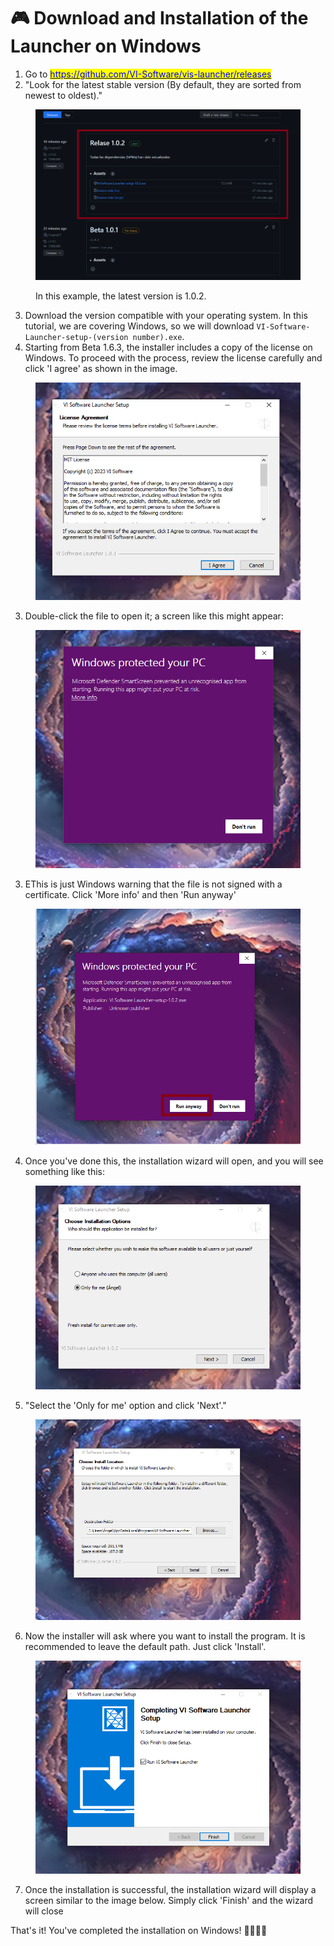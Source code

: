 # 🎮 Download and Installation of the Launcher on Windows

1. Go to [<mark style="color:blue;">https://github.com/VI-Software/vis-launcher/releases</mark>](https://github.com/VI-Software/vis-launcher/releases)
2. "Look for the latest stable version (By default, they are sorted from newest to oldest)."

<figure><img src="../.gitbook/assets/image (2) (1) (1).png" alt=""><figcaption><p>In this example, the latest version is 1.0.2.</p></figcaption></figure>

3. Download the version compatible with your operating system. In this tutorial, we are covering Windows, so we will download `VI-Software-Launcher-setup-(version number).exe`.
4. Starting from Beta 1.6.3, the installer includes a copy of the license on Windows. To proceed with the process, review the license carefully and click 'I agree' as shown in the image.

<figure><img src="../.gitbook/assets/image (9).png" alt=""><figcaption></figcaption></figure>

3. Double-click the file to open it; a screen like this might appear:

<figure><img src="../.gitbook/assets/image (2) (1) (1) (1).png" alt=""><figcaption></figcaption></figure>

3. EThis is just Windows warning that the file is not signed with a certificate. Click 'More info' and then 'Run anyway'

<figure><img src="../.gitbook/assets/image (3) (1).png" alt=""><figcaption></figcaption></figure>

4. Once you've done this, the installation wizard will open, and you will see something like this:

<figure><img src="../.gitbook/assets/image (4) (1).png" alt=""><figcaption></figcaption></figure>

5. "Select the 'Only for me' option and click 'Next'."

<figure><img src="../.gitbook/assets/image (5).png" alt=""><figcaption></figcaption></figure>

6. Now the installer will ask where you want to install the program. It is recommended to leave the default path. Just click 'Install'.

<figure><img src="../.gitbook/assets/image (6).png" alt=""><figcaption></figcaption></figure>

7. Once the installation is successful, the installation wizard will display a screen similar to the image below. Simply click 'Finish' and the wizard will close

That's it! You've completed the installation on Windows! 🎉🎉🥳🥳

